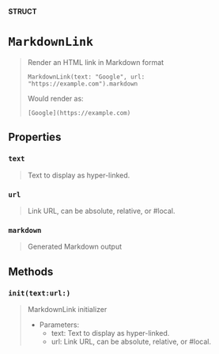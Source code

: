 **STRUCT**

# `MarkdownLink`

> Render an HTML link in Markdown format
>
>     MarkdownLink(text: "Google", url: "https://example.com").markdown
>
> Would render as:
>
>     [Google](https://example.com)

## Properties
### `text`

> Text to display as hyper-linked.

### `url`

> Link URL, can be absolute, relative, or #local.

### `markdown`

> Generated Markdown output

## Methods
### `init(text:url:)`

> MarkdownLink initializer
>
> - Parameters:
>   - text: Text to display as hyper-linked.
>   - url: Link URL, can be absolute, relative, or #local.
